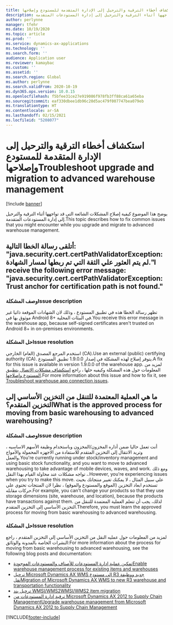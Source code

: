 ```yaml
---
title: استكشاف أخطاء الترقية والترحيل إلى الإدارة المتقدمة للمستودع وإصلاحها
description: يوضح هذا الموضوع كيفية إصلاح المشكلات الشائعة التي قد تواجهها أثناء الترقية والترحيل إلى إدارة المستودعات المتقدمة.
author: perlynne
manager: tfehr
ms.date: 10/19/2020
ms.topic: article
ms.prod: ''
ms.service: dynamics-ax-applications
ms.technology: ''
ms.search.form: ''
audience: Application user
ms.reviewer: kamaybac
ms.custom: ''
ms.assetid: ''
ms.search.region: Global
ms.author: perlynne
ms.search.validFrom: 2020-10-19
ms.dyn365.ops.version: 10.0.15
ms.openlocfilehash: f5bfee31ce27e919086f978fb3ff88ca61a65eba
ms.sourcegitcommit: eaf330dbee1db96c20d5ac479f007747bea079eb
ms.translationtype: HT
ms.contentlocale: ar-SA
ms.lasthandoff: 02/15/2021
ms.locfileid: "5208077"
---
```

# <a name="troubleshoot-upgrade-and-migration-to-advanced-warehouse-management"></a><span data-ttu-id="32451-103">استكشاف أخطاء الترقية والترحيل إلى الإدارة المتقدمة للمستودع وإصلاحها</span><span class="sxs-lookup"><span data-stu-id="32451-103">Troubleshoot upgrade and migration to advanced warehouse management</span></span>

[!include [banner](../includes/banner.md)]

<span data-ttu-id="32451-104">يوضح هذا الموضوع كيفية إصلاح المشكلات الشائعة التي قد تواجهها أثناء الترقية والترحيل إلى إدارة المستودعات المتقدمة.</span><span class="sxs-lookup"><span data-stu-id="32451-104">This topic describes how to fix common issues that you might encounter while you upgrade and migrate to advanced warehouse management.</span></span>

## <a name="i-receive-the-following-error-message-javasecuritycertcertpathvalidatorexception-trust-anchor-for-certification-path-is-not-found"></a><span data-ttu-id="32451-105">أتلقى رسالة الخطا التالية: "java.security.cert.certPathValidatorException: لم يتم العثور علي الثقة التي تم ربطها لمسار الشهادة."</span><span class="sxs-lookup"><span data-stu-id="32451-105">I receive the following error message: "java.security.cert.certPathValidatorException: Trust anchor for certification path is not found."</span></span>

### <a name="issue-description"></a><span data-ttu-id="32451-106">وصف المشكلة</span><span class="sxs-lookup"><span data-stu-id="32451-106">Issue description</span></span>

<span data-ttu-id="32451-107">تظهر رسالة الخطا هذه في تطبيق المستودع ، وذلك لان الشهادات الموقعة ذاتيا غير موثوق بها في Android 8+ في البيئات المحلية.</span><span class="sxs-lookup"><span data-stu-id="32451-107">You receive this error message in the warehouse app, because self-signed certificates aren't trusted on Android 8+ in on-premises environments.</span></span>

### <a name="issue-resolution"></a><span data-ttu-id="32451-108">حل المشكلة</span><span class="sxs-lookup"><span data-stu-id="32451-108">Issue resolution</span></span>

<span data-ttu-id="32451-109">استخدم المرجع المصدق (العام) الخارجي (CA).</span><span class="sxs-lookup"><span data-stu-id="32451-109">Use an external (public) certifying authority (CA).</span></span> <span data-ttu-id="32451-110">يتوفر إصلاح لهذه المشكلة في إصدار 1.9.0.0 تطبيق المستودع.</span><span class="sxs-lookup"><span data-stu-id="32451-110">A fix for this issue is available in version 1.9.0.0 of the warehouse app.</span></span> <span data-ttu-id="32451-111">لمزيد من المعلومات حول هذه المشكلة وكيفيه حلها ، راجع [استكشاف مشكلات الاتصال بتطبيق المستودع وإصلاحها](troubleshoot-warehouse-app-connection.md).</span><span class="sxs-lookup"><span data-stu-id="32451-111">For more information about this issue and how to fix it, see [Troubleshoot warehouse app connection issues](troubleshoot-warehouse-app-connection.md).</span></span>

## <a name="what-is-the-approved-process-for-moving-from-basic-warehousing-to-advanced-warehousing"></a><span data-ttu-id="32451-112">ما هي العملية المعتمدة للتنقل من التخزين الأساسي إلى التخزين المتقدم؟</span><span class="sxs-lookup"><span data-stu-id="32451-112">What is the approved process for moving from basic warehousing to advanced warehousing?</span></span>

### <a name="issue-description"></a><span data-ttu-id="32451-113">وصف المشكلة</span><span class="sxs-lookup"><span data-stu-id="32451-113">Issue description</span></span>

<span data-ttu-id="32451-114">أنت تعمل حاليا ضمن أداره المخزون/المخزون وباستخدام وظيفة الأسهم الاساسيه ، وتريد الانتقال إلى التخزين المتقدم للاستفادة من الاجهزه المحمولة والأمواج والعمل.</span><span class="sxs-lookup"><span data-stu-id="32451-114">You're currently running under stock/inventory management and using basic stock functionality, and you want to move to advanced warehousing to take advantage of mobile devices, waves, and work.</span></span> <span data-ttu-id="32451-115">ومع ذلك ، تواجه مشكلات عند محاولة القيام بهذا النقل.</span><span class="sxs-lookup"><span data-stu-id="32451-115">However, you're experiencing issues when you try to make this move.</span></span> <span data-ttu-id="32451-116">علي سبيل المثال ، لا يمكنك تغيير منتجاتك بحيث تستخدم ابعاد التخزين (الموقع والمستودع والموقع) ، نظرا لان المنتجات تحتوي علي حركات مقابله.</span><span class="sxs-lookup"><span data-stu-id="32451-116">For example, you can't change your products so that they use storage dimensions (site, warehouse, and location), because the products have transactions against them.</span></span> <span data-ttu-id="32451-117">لذلك، يجب أن تتعلم العملية المعتمدة للتنقل من التخزين الأساسي إلى التخزين المتقدم.</span><span class="sxs-lookup"><span data-stu-id="32451-117">Therefore, you must learn the approved process for moving from basic warehousing to advanced warehousing.</span></span>

### <a name="issue-resolution"></a><span data-ttu-id="32451-118">حل المشكلة</span><span class="sxs-lookup"><span data-stu-id="32451-118">Issue resolution</span></span>

<span data-ttu-id="32451-119">لمزيد من المعلومات حول عمليه النقل من التخزين الأساسي إلى التخزين المتقدم ، راجع النشرات الخاصة بالمدونة والوثائق:</span><span class="sxs-lookup"><span data-stu-id="32451-119">For more information about the process for moving from basic warehousing to advanced warehousing, see the following blog posts and documentation:</span></span>

- [<span data-ttu-id="32451-120">تمكين عملية إدارة المستودعات للأصناف والمستودعات الموجودة</span><span class="sxs-lookup"><span data-stu-id="32451-120">Enable warehouse management process for existing items and warehouses</span></span>](https://cleverax.wordpress.com/2017/12/06/d365fo-enable-warehouse-management-process-for-existing-items-and-warehouses/)
- [<span data-ttu-id="32451-121">ترحيل Microsoft Dynamics AX WMS إلى مستودع R3 جديد ووظيفة نقل</span><span class="sxs-lookup"><span data-stu-id="32451-121">Migration of Microsoft Dynamics AX WMS to new R3 warehouse and transportation functionality</span></span>](https://cloudblogs.microsoft.com/dynamics365/no-audience/2015/08/17/migration-of-microsoft-dynamics-ax-wms-to-new-r3-warehouse-and-transportation-functionality/)
- [<span data-ttu-id="32451-122">ترحيل بند WMSI/WMS2</span><span class="sxs-lookup"><span data-stu-id="32451-122">WMSI/WMS2 item migration</span></span>](https://cloudblogs.microsoft.com/dynamics365/no-audience/2018/05/03/wmsiwms2-item-migration/)
- [<span data-ttu-id="32451-123">ترقية إدارة المستودعات من Microsoft Dynamics AX 2012 to Supply Chain Management</span><span class="sxs-lookup"><span data-stu-id="32451-123">Upgrade warehouse management from Microsoft Dynamics AX 2012 to Supply Chain Management</span></span>](https://docs.microsoft.com/dynamics365/supply-chain/warehousing/upgrade-migration-warehouse-management-processes)


[!INCLUDE[footer-include](../../includes/footer-banner.md)]
